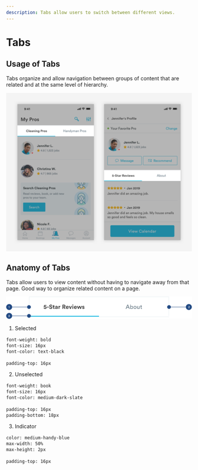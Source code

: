 ```yaml
---
description: Tabs allow users to switch between different views.
---
```


# Tabs

## Usage of Tabs

Tabs organize and allow navigation between groups of content that are related and at the same level of hierarchy. 

![](../.gitbook/assets/tabs-overview.png)

## Anatomy of Tabs

Tabs allow users to view content without having to navigate away from that page. Good way to organize related content on a page.

![](../.gitbook/assets/tab.png)

1. Selected 

```text
font-weight: bold
font-size: 16px
font-color: text-black

padding-top: 16px
```

2. Unselected

```text
font-weight: book
font-size: 16px
font-color: medium-dark-slate

padding-top: 16px
padding-bottom: 18px
```

3. Indicator

```text
color: medium-handy-blue
max-width: 50%
max-height: 2px

padding-top: 16px
```


